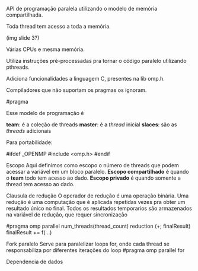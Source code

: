 API de programação paralela utilizando o modelo de memória compartilhada.

Toda thread tem acesso a toda a memória.

(img slide 3?)

Várias CPUs e mesma memória.

Utiliza instruções pré-processadas pra tornar o código paralelo utilizando pthreads.

Adiciona funcionalidades a linguagem C, presentes na lib omp.h.

Compiladores que não suportam os pragmas os ignoram.

#pragma

Esse modelo de programação é 

__team__: é a coleção de threads
__master__: é a _thread_ inicial
__slaces__: são as _threads_ adicionais

Para portabilidade:

#ifdef _OPENMP
#include <omp.h>
#endif


Escopo
Aqui definimos como escopo o número de threads que podem acessar a variável em um bloco paralelo.
__Escopo compartilhado__ é quando o __team__ todo tem acesso ao dado.
__Escopo privado__ é quando somente a thread tem acesso ao dado.

Clausula de redução
O operador de redução é uma operação binária.
Uma redução é uma computação que é aplicada repetidas vezes pra obter um resultado único no final.
Todos os resultados temporarios são armazenados na variável de redução, que requer sincronização

#pragma omp parallel num_threads(thread_count) reduction (+; finalResult)
  finalResult += f(...)

Fork paralelo
Serve para paralelizar loops for, onde cada thread se responsabiliza por diferentes iterações do loop
#pragma omp parallel for

Dependencia de dados
